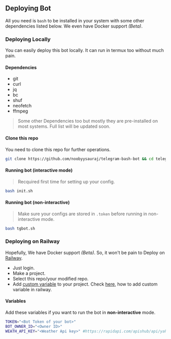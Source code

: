 ## Deploying Bot
All you need is `bash` to be installed in your system with some other dependencies listed below. We even have Docker support _(Beta)_.

### Deploying Locally
You can easily deploy this bot locally. It can run in termux too without much pain.
####  Dependencies
- git
- curl
- jq
- bc
- shuf
- neofetch
- ffmpeg

> Some other Dependencies too but mostly they are pre-installed on most systems. Full list will be updated soon.
#### Clone this repo
You need to clone this repo for further operations.
```bash
git clone https://github.com/noobyysauraj/telegram-bash-bot && cd telegram-bash-bot
```
#### Running bot (interactive mode)
> Recquired first time for setting up your config.
```bash
bash init.sh
```

#### Running bot (non-interactive)
> Make sure your configs are stored in `.token` before running in non-interactive mode.
```bash
bash tgbot.sh
```

### Deploying on Railway
Hopefully, We have Docker support _(Beta)_. So, it won't be pain to Deploy on [Railway](https://railway.app/).
- Just login.
- Make a project.
- Select this repo/your modified repo.
- Add [custom variable](https://noobyysauraj.github.io/telegram-bash-bot/#variables) to your project. Check [here](https://docs.railway.app/develop/variables), how to add custom variable in railway.

#### Variables
Add these variables if you want to run the bot in __non-interactive__ mode.
```bash
TOKEN="<Bot Token of your bot>"
BOT_OWNER_ID="<Owner ID>"
WEATH_API_KEY="<Weather Api key>" #https://rapidapi.com/apishub/api/yahoo-weather5 (.weath won't work without this.)
```
